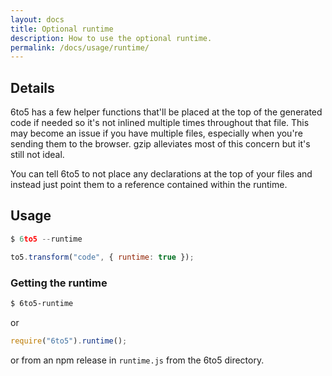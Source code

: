 ```yaml
---
layout: docs
title: Optional runtime
description: How to use the optional runtime.
permalink: /docs/usage/runtime/
---
```


## Details

6to5 has a few helper functions that'll be placed at the top of the generated
code if needed so it's not inlined multiple times throughout that file. This may
become an issue if you have multiple files, especially when you're sending them
to the browser. gzip alleviates most of this concern but it's still not ideal.

You can tell 6to5 to not place any declarations at the top of your files and
instead just point them to a reference contained within the runtime.

## Usage

```js
$ 6to5 --runtime
```

```js
to5.transform("code", { runtime: true });
```

### Getting the runtime

```sh
$ 6to5-runtime
```

or

```js
require("6to5").runtime();
```

or from an npm release in `runtime.js` from the 6to5 directory.
